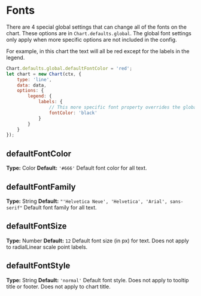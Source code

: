 # Fonts

There are 4 special global settings that can change all of the fonts on the chart. These options are in `Chart.defaults.global`. The global font settings only apply when more specific options are not included in the config.

For example, in this chart the text will all be red except for the labels in the legend.

```javascript
Chart.defaults.global.defaultFontColor = 'red';
let chart = new Chart(ctx, {
    type: 'line',
    data: data,
    options: {
        legend: {
            labels: {
                // This more specific font property overrides the global property
                fontColor: 'black'
            }
        }
    }
});
```

## defaultFontColor
**Type:** Color
**Default:** `'#666'`
Default font color for all text.

## defaultFontFamily
**Type:** String
**Default:** `"'Helvetica Neue', 'Helvetica', 'Arial', sans-serif"`
Default font family for all text.

## defaultFontSize
**Type:** Number
**Default:** `12`
Default font size (in px) for text. Does not apply to radialLinear scale point labels.

## defaultFontStyle
**Type:** String
**Default:** `'normal'`
Default font style. Does not apply to tooltip title or footer. Does not apply to chart title.